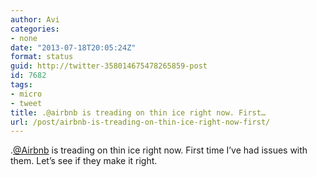 ```yaml
---
author: Avi
categories:
- none
date: "2013-07-18T20:05:24Z"
format: status
guid: http://twitter-358014675478265859-post
id: 7682
tags:
- micro
- tweet
title: .@airbnb is treading on thin ice right now. First…
url: /post/airbnb-is-treading-on-thin-ice-right-now-first/
---
```

.[@Airbnb](http://twitter.com/Airbnb) is treading on thin ice right now. First time I’ve had issues with them. Let’s see if they make it right.